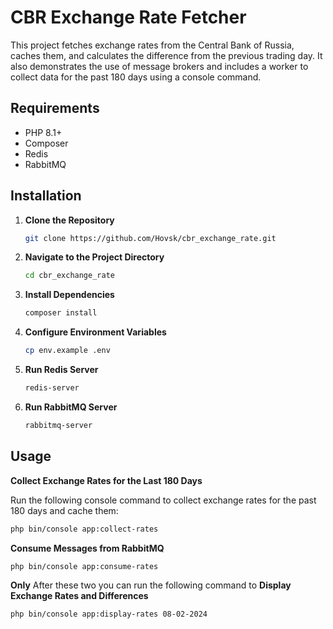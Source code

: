# CBR Exchange Rate Fetcher

This project fetches exchange rates from the Central Bank of Russia, caches them, and calculates the difference from the previous trading day. It also demonstrates the use of message brokers and includes a worker to collect data for the past 180 days using a console command.

## Requirements

- PHP 8.1+
- Composer
- Redis
- RabbitMQ

## Installation

1. **Clone the Repository**

   ```sh
   git clone https://github.com/Hovsk/cbr_exchange_rate.git
   
2. **Navigate to the Project Directory**

   ```sh
   cd cbr_exchange_rate
   
3. **Install Dependencies**

   ```sh
   composer install
   
4. **Configure Environment Variables**

   ```sh
   cp env.example .env

5. **Run Redis Server**

   ```sh
   redis-server
   
6. **Run RabbitMQ Server**

   ```sh
   rabbitmq-server
   
## Usage

**Collect Exchange Rates for the Last 180 Days**

Run the following console command to collect exchange rates for the past 180 days and cache them:

```sh
php bin/console app:collect-rates
```

**Consume Messages from RabbitMQ**

```sh
php bin/console app:consume-rates
```

**Only** After these two you can run the following command to
**Display Exchange Rates and Differences**
```sh
php bin/console app:display-rates 08-02-2024 
```


